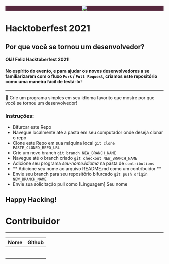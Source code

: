 
<p align="center" style="background-color: #57283e;"><img src="https://github.com/CodeMacrocosm/Devathon/blob/main/images/hacktoberfest21.svg"></p>

# Hacktoberfest 2021
## Por que você se tornou um desenvolvedor?


#### Olá! Feliz Hacktoberfest 2021!
#### No espírito do evento, e para ajudar os novos desenvolvedores a se familiarizarem com o fluxo `Fork` / `Pull Request`, criamos este repositório como uma maneira fácil de testá-lo!


--------------

🎉 Crie um programa simples em seu idioma favorito que mostre por que você se tornou um desenvolvedor!

### Instruções:

- Bifurcar este Repo
- Navegue localmente até a pasta em seu computador onde deseja clonar o repo
- Clone este Repo em sua máquina local `git clone PASTE_CLONED_REPO_URL`
- Crie um novo branch `git branch NEW_BRANCH_NAME`
- Navegue até o branch criado `git checkout NEW_BRANCH_NAME`
- Adicione seu programa *seu-nome.idioma* na pasta de `contributions`
- ** Adicione seu nome ao arquivo README.md como um contribuidor **
- Envie seu branch para seu repositório bifurcado `git push origin NEW_BRANCH_NAME`
- Envie sua solicitação pull como [Linguagem] Seu nome 



## Happy Hacking!


# Contribuidor
----

|     Nome      |             Github               |
|---------------|----------------------------------|
|               |                                  |
|               |                                  |
|               |                                  |
|               |                                  |
|               |                                  |
|               |                                  |
